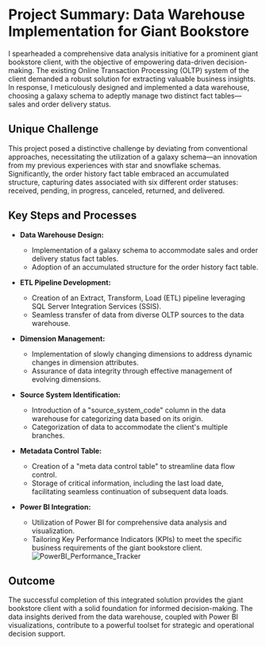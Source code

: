 # Project Summary: Data Warehouse Implementation for Giant Bookstore

I spearheaded a comprehensive data analysis initiative for a prominent giant bookstore client, with the objective of empowering data-driven decision-making. The existing Online Transaction Processing (OLTP) system of the client demanded a robust solution for extracting valuable business insights. In response, I meticulously designed and implemented a data warehouse, choosing a galaxy schema to adeptly manage two distinct fact tables—sales and order delivery status.

## Unique Challenge

This project posed a distinctive challenge by deviating from conventional approaches, necessitating the utilization of a galaxy schema—an innovation from my previous experiences with star and snowflake schemas. Significantly, the order history fact table embraced an accumulated structure, capturing dates associated with six different order statuses: received, pending, in progress, canceled, returned, and delivered.

## Key Steps and Processes

- **Data Warehouse Design:**
  - Implementation of a galaxy schema to accommodate sales and order delivery status fact tables.
  - Adoption of an accumulated structure for the order history fact table.

- **ETL Pipeline Development:**
  - Creation of an Extract, Transform, Load (ETL) pipeline leveraging SQL Server Integration Services (SSIS).
  - Seamless transfer of data from diverse OLTP sources to the data warehouse.

- **Dimension Management:**
  - Implementation of slowly changing dimensions to address dynamic changes in dimension attributes.
  - Assurance of data integrity through effective management of evolving dimensions.

- **Source System Identification:**
  - Introduction of a "source_system_code" column in the data warehouse for categorizing data based on its origin.
  - Categorization of data to accommodate the client's multiple branches.

- **Metadata Control Table:**
  - Creation of a "meta data control table" to streamline data flow control.
  - Storage of critical information, including the last load date, facilitating seamless continuation of subsequent data loads.

- **Power BI Integration:**
  - Utilization of Power BI for comprehensive data analysis and visualization.
  - Tailoring Key Performance Indicators (KPIs) to meet the specific business requirements of the giant bookstore client.
![PowerBI_Performance_Tracker](https://github.com/alm-safwat/galaxy_schema/assets/135442913/d7016f5e-ef28-4000-bd2c-48021bb429a8)

## Outcome

The successful completion of this integrated solution provides the giant bookstore client with a solid foundation for informed decision-making. The data insights derived from the data warehouse, coupled with Power BI visualizations, contribute to a powerful toolset for strategic and operational decision support.
